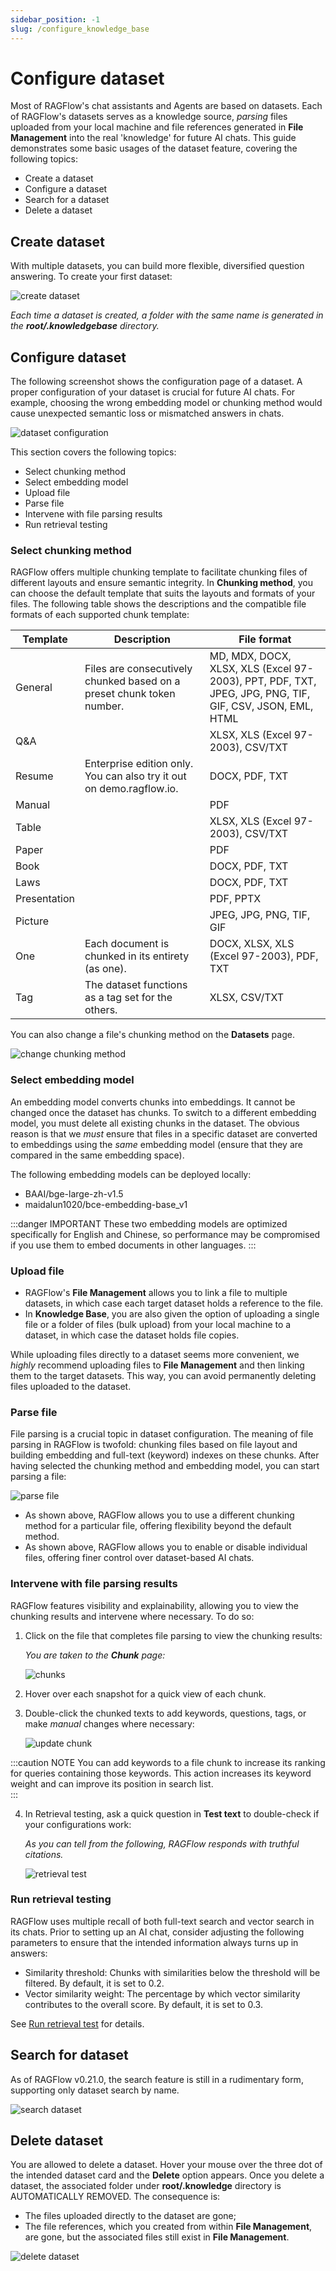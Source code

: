 ```yaml
---
sidebar_position: -1
slug: /configure_knowledge_base
---
```


# Configure dataset

Most of RAGFlow's chat assistants and Agents are based on datasets. Each of RAGFlow's datasets serves as a knowledge source, *parsing* files uploaded from your local machine and file references generated in **File Management** into the real 'knowledge' for future AI chats. This guide demonstrates some basic usages of the dataset feature, covering the following topics:

- Create a dataset
- Configure a dataset
- Search for a dataset
- Delete a dataset

## Create dataset

With multiple datasets, you can build more flexible, diversified question answering. To create your first dataset:

![create dataset](https://raw.githubusercontent.com/infiniflow/ragflow-docs/main/images/create_knowledge_base.jpg)

_Each time a dataset is created, a folder with the same name is generated in the **root/.knowledgebase** directory._

## Configure dataset

The following screenshot shows the configuration page of a dataset. A proper configuration of your dataset is crucial for future AI chats. For example, choosing the wrong embedding model or chunking method would cause unexpected semantic loss or mismatched answers in chats. 

![dataset configuration](https://raw.githubusercontent.com/infiniflow/ragflow-docs/main/images/configure_knowledge_base.jpg)

This section covers the following topics:

- Select chunking method
- Select embedding model
- Upload file
- Parse file
- Intervene with file parsing results
- Run retrieval testing

### Select chunking method

RAGFlow offers multiple chunking template to facilitate chunking files of different layouts and ensure semantic integrity. In **Chunking method**, you can choose the default template that suits the layouts and formats of your files. The following table shows the descriptions and the compatible file formats of each supported chunk template:

| **Template** | Description                                                           | File format                                                                                   |
|--------------|-----------------------------------------------------------------------|-----------------------------------------------------------------------------------------------|
| General      | Files are consecutively chunked based on a preset chunk token number. | MD, MDX, DOCX, XLSX, XLS (Excel 97-2003), PPT, PDF, TXT, JPEG, JPG, PNG, TIF, GIF, CSV, JSON, EML, HTML |
| Q&A          |                                                                       | XLSX, XLS (Excel 97-2003), CSV/TXT                                                             |
| Resume       | Enterprise edition only. You can also try it out on demo.ragflow.io.  | DOCX, PDF, TXT                                                                                |
| Manual       |                                                                       | PDF                                                                                           |
| Table        |                                                                       | XLSX, XLS (Excel 97-2003), CSV/TXT                                                             |
| Paper        |                                                                       | PDF                                                                                           |
| Book         |                                                                       | DOCX, PDF, TXT                                                                                |
| Laws         |                                                                       | DOCX, PDF, TXT                                                                                |
| Presentation |                                                                       | PDF, PPTX                                                                                     |
| Picture      |                                                                       | JPEG, JPG, PNG, TIF, GIF                                                                      |
| One          | Each document is chunked in its entirety (as one).                    | DOCX, XLSX, XLS (Excel 97-2003), PDF, TXT                                                      |
| Tag          | The dataset functions as a tag set for the others.             | XLSX, CSV/TXT                                                                                 |

You can also change a file's chunking method on the **Datasets** page.

![change chunking method](https://raw.githubusercontent.com/infiniflow/ragflow-docs/main/images/embedded_chat_app.jpg)

### Select embedding model

An embedding model converts chunks into embeddings. It cannot be changed once the dataset has chunks. To switch to a different embedding model, you must delete all existing chunks in the dataset. The obvious reason is that we *must* ensure that files in a specific dataset are converted to embeddings using the *same* embedding model (ensure that they are compared in the same embedding space).

The following embedding models can be deployed locally:

- BAAI/bge-large-zh-v1.5
- maidalun1020/bce-embedding-base_v1

:::danger IMPORTANT
These two embedding models are optimized specifically for English and Chinese, so performance may be compromised if you use them to embed documents in other languages.
:::

### Upload file

- RAGFlow's **File Management** allows you to link a file to multiple datasets, in which case each target dataset holds a reference to the file.
- In **Knowledge Base**, you are also given the option of uploading a single file or a folder of files (bulk upload) from your local machine to a dataset, in which case the dataset holds file copies. 

While uploading files directly to a dataset seems more convenient, we *highly* recommend uploading files to **File Management** and then linking them to the target datasets. This way, you can avoid permanently deleting files uploaded to the dataset. 

### Parse file

File parsing is a crucial topic in dataset configuration. The meaning of file parsing in RAGFlow is twofold: chunking files based on file layout and building embedding and full-text (keyword) indexes on these chunks. After having selected the chunking method and embedding model, you can start parsing a file:

![parse file](https://raw.githubusercontent.com/infiniflow/ragflow-docs/main/images/parse_file.jpg)

- As shown above, RAGFlow allows you to use a different chunking method for a particular file, offering flexibility beyond the default method. 
- As shown above, RAGFlow allows you to enable or disable individual files, offering finer control over dataset-based AI chats. 

### Intervene with file parsing results

RAGFlow features visibility and explainability, allowing you to view the chunking results and intervene where necessary. To do so: 

1. Click on the file that completes file parsing to view the chunking results: 

   _You are taken to the **Chunk** page:_

   ![chunks](https://raw.githubusercontent.com/infiniflow/ragflow-docs/main/images/file_chunks.jpg)

2. Hover over each snapshot for a quick view of each chunk.

3. Double-click the chunked texts to add keywords, questions, tags, or make *manual* changes where necessary:

   ![update chunk](https://raw.githubusercontent.com/infiniflow/ragflow-docs/main/images/add_keyword_question.jpg)

:::caution NOTE
You can add keywords to a file chunk to increase its ranking for queries containing those keywords. This action increases its keyword weight and can improve its position in search list.  
:::

4. In Retrieval testing, ask a quick question in **Test text** to double-check if your configurations work:

   _As you can tell from the following, RAGFlow responds with truthful citations._

   ![retrieval test](https://raw.githubusercontent.com/infiniflow/ragflow-docs/main/images/retrieval_test.jpg)

### Run retrieval testing

RAGFlow uses multiple recall of both full-text search and vector search in its chats. Prior to setting up an AI chat, consider adjusting the following parameters to ensure that the intended information always turns up in answers:

- Similarity threshold: Chunks with similarities below the threshold will be filtered. By default, it is set to 0.2.
- Vector similarity weight: The percentage by which vector similarity contributes to the overall score. By default, it is set to 0.3.

See [Run retrieval test](./run_retrieval_test.md) for details.

## Search for dataset

As of RAGFlow v0.21.0, the search feature is still in a rudimentary form, supporting only dataset search by name.

![search dataset](https://raw.githubusercontent.com/infiniflow/ragflow-docs/main/images/search_datasets.jpg)

## Delete dataset

You are allowed to delete a dataset. Hover your mouse over the three dot of the intended dataset card and the **Delete** option appears. Once you delete a dataset, the associated folder under **root/.knowledge** directory is AUTOMATICALLY REMOVED. The consequence is:

- The files uploaded directly to the dataset are gone;  
- The file references, which you created from within **File Management**, are gone, but the associated files still exist in **File Management**. 

![delete dataset](https://raw.githubusercontent.com/infiniflow/ragflow-docs/main/images/delete_datasets.jpg)
